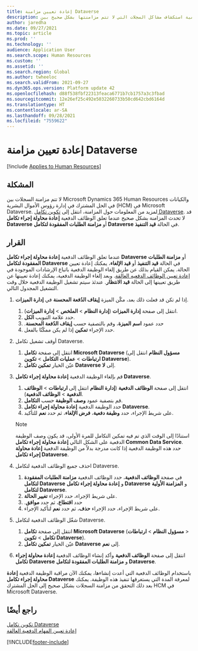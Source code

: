 ```yaml
---
title: إعادة تعيين مزامنة Dataverse
description: يوضح هذا الموضوع كيفية استكشاف مشاكل السجلات التي لا تتم مزامنتها بشكل صحيح بين Microsoft Dynamics 365 Human Resources والحل المشترك في إدارة رؤوس الأموال البشرية‬ (HCM) في Microsoft Dataverse وكيفية إصلاح هذه المشاكل.
author: jaredha
ms.date: 09/27/2021
ms.topic: article
ms.prod: ''
ms.technology: ''
audience: Application User
ms.search.scope: Human Resources
ms.custom: ''
ms.assetid: ''
ms.search.region: Global
ms.author: twheeloc
ms.search.validFrom: 2021-09-27
ms.dyn365.ops.version: Platform update 42
ms.openlocfilehash: d88f538fbf22313feaca6771b7cb1757a3c3fbad
ms.sourcegitcommit: 12e26ef25c492e5032260733b50cd642cbd6164d
ms.translationtype: HT
ms.contentlocale: ar-SA
ms.lasthandoff: 09/28/2021
ms.locfileid: "7559622"
---
```

# <a name="reset-dataverse-synchronization"></a>إعادة تعيين مزامنة Dataverse

[!include [Applies to Human Resources](../includes/applies-to-hr.md)]

## <a name="issue"></a>المشكلة

لا تتم مزامنة السجلات بين Microsoft Dynamics 365 Human Resources والكيانات في الحل المشترك في إدارة رؤوس الأموال البشرية‬ (HCM) في Microsoft Dataverse. لمزيد من المعلومات حول المزامنة، انتقل إلى [تكوين تكامل Dataverse](hr-admin-integration-common-data-service.md). قد لا تحدث المزامنة بشكل صحيح عندما تعلق الوظائف الدفعية **إعادة محاولة إجراء تكامل Dataverse** أو **مزامنة الطلبات المفقودة لتكامل Dataverse** في الحالة **قيد التنفيذ**.

## <a name="resolution"></a>القرار

عندما تعلق الوظائف الدفعية **إعادة محاولة إجراء تكامل Dataverse** أو **مزامنة الطلبات المفقودة لتكامل Dataverse** في الحالة **قيد التنفيذ‬** أو **قيد الإلغاء**، يمكنك إعادة تعيين الحالة. يمكن القيام بذلك عن طريق إلغاء الوظيفة الدفعية باتباع الإرشادات الموجودة في [إعادة تعيين الوظائف الدفعيه العالقة](hr-admin-troubleshooting-batch-execution.md). وبعد إلغاء الوظيفة الدفعية، يمكنك إعادة تعيينها عن طريق تعيينها إلى الحالة **قيد الانتظار**. عندئذ سيتم تشغيل الوظيفة الدفعية خلال وقت التشغيل المجدول التالي.

1. إذا لم تكن قد فعلت ذلك بعد، مكّن الميزة **إيقاف الدُفعة المحسنة** في **إدارة الميزات**.
   1. انتقل إلى صفحة **إدارة الميزات** (**إدارة النظام** > **الملخص** > **إدارة الميزات**).
   2. حدد علامة التبويب **الكل**.
   3. حدد عمود **اسم الميزة**، وقم بالتصفية حسب **إيقاف الدُفعة المحسنة‬‏‫**.
   4. حدد الإجراء **تمكين** إذا لم يكن ممكّنًا بالفعل.

2. أوقف تشغيل تكامل Dataverse.
   1. انتقل إلى صفحة **تكامل Microsoft Dataverse** (**مسؤول النظام** انتقل إلى **ارتباطات** > **عمليات التكامل** > **تكوين Dataverse**).
   2. عيّن الخيار **تمكين تكامل Dataverse** إلى **لا**.

3. قم بإلغاء الوظيفة الدفعية **إعادة محاولة إجراء تكامل Dataverse**.
   1. انتقل إلى صفحة **الوظائف الدفعية** (**إدارة النظام** انتقل إلى **ارتباطات** > **الوظائف الدفعية** > **الوظائف الدفعية**).
   2. قم بتصفية عمود **وصف الوظيفة** حسب **التكامل**.
   3. حدد الوظيفة الدفعية **إعادة محاولة إجراء تكامل Dataverse**.
   4. على شريط الإجراء، حدد **وظيفة دفعية**، **فرض الإلغاء**، ثم حدد **نعم** للتأكيد.

   > [!NOTE]
   > استنادًا إلى الوقت الذي تم فيه تمكين التكامل للمرة الأولى، قد يكون وصف الوظيفة الدفعية على الشكل التالي **إعادة محاولة إجراء تكامل Common Data Service**. حدد هذه الوظيفة الدفعية إذا كانت مدرجة بدلاً من الوظيفة الدفعية **إعادة محاولة إجراء تكامل Dataverse**.

4. احذف جميع الوظائف الدفعية لتكامل Dataverse.
   1. في صفحة **الوظائف الدفعية**، حدد الوظائف الدفعية **مزامنة الطلبات المفقودة لتكامل Dataverse** و **إعادة محاولة إجراء تكامل Dataverse** و **المزامنة الأولية لتكامل Dataverse**.
   2. على شريط الإجراء، حدد الإجراء **تغيير الحالة**. 
   3. حدد **اقتطاع‬‏‫**، ثم حدد **موافق‏‎**.
   4. على شريط الإجراء، حدد الإجراء **حذف**، ثم حدد **نعم** لتأكيد الإجراء.

5. شغّل الوظائف الدفعية لتكامل Dataverse.
   1. انتقل إلى صفحة **تكامل Microsoft Dataverse** (**مسؤول النظام** > **ارتباطات‏‎** > **تكامل** > **تكوين Dataverse**).
   2. عيّن الخيار **تمكين تكامل Dataverse** إلى **نعم**.

6. انتقل إلى صفحة **الوظائف الدفعية** وأكد إنشاء الوظائف الدفعية **إعادة محاولة إجراء تكامل Dataverse** و **مزامنة الطلبات المفقودة لتكامل Dataverse**.

باستخدام الوظائف الدفعية التي أعدت إنشاءها، يمكنك الآن مراقبة الوظيفة الدفعية **إعادة محاولة إجراء تكامل Dataverse** لمعرفة المدة التي يستغرقها تنفيذ هذه الوظيفة. يمكنك بعد ذلك التحقق من مزامنة السجلات بشكل صحيح إلى الحل المشترك HCM في Microsoft Dataverse.

## <a name="see-also"></a>راجع أيضًا

[تكوين تكامل Dataverse ](hr-admin-integration-common-data-service.md)<br>
[إعادة تعيين المهام الدفعية العالقة](hr-admin-troubleshooting-batch-execution.md)


[!INCLUDE[footer-include](../includes/footer-banner.md)]
